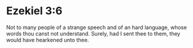 # Ezekiel 3:6

Not to many people of a strange speech and of an hard language, whose words thou canst not understand. Surely, had I sent thee to them, they would have hearkened unto thee.